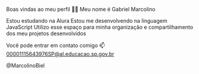 Boas vindas ao meu perfil 💙💙
Meu nome é Gabriel Marcolino

Estou estudando na Alura
Estou me desenvolvendo na linguagem JavaScript
Utilizo esse espaço para minha organização e compartilhamento dos meu projetos desenvolvidos

Você pode entrar em contato comigo 📫
00001115643976SP@al.educacao.sp.gov.br

@MarcolinoBiel
